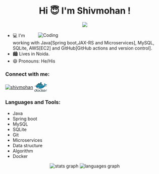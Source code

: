 <h1 align="center"> Hi 😇 I'm Shivmohan ! </h1>

<p align="center">
<img src="https://komarev.com/ghpvc/?username=ExceptionGenerator&label=Profile+Views" />
</p>

<img align="right" alt="Coding" width="400" src="https://cdn.dribbble.com/users/1292677/screenshots/6139167/media/fcf7fd0c619bb87706533079240915f3.gif"/>


- 💻 I'm working with Java[Spring boot,JAX-RS and Microservices], MySQL, SQLite, AWS[EC2] and GitHub[GitHub actions and version control].
-  :cityscape: Lives in Noida.
- 😄 Pronouns: He/His



<h3 align="left">Connect with me:</h3>
<p align="left">
<a href="https://linkedin.com/in/shiv-mohan-88a818239" target="blank"><img align="center" src="https://raw.githubusercontent.com/rahuldkjain/github-profile-readme-generator/master/src/images/icons/Social/linked-in-alt.svg" alt="shivmohan" height="30" width="40" /></a>
<a href="https://hub.docker.com/u/exceptiongenerator" target="blank"><img align="center" src="https://github.com/ExceptionGenerator/ExceptionGenerator/blob/main/docker.svg" alt="shivmohan" height="30" width="40" /></a>
</p>


<h3 align="left">Languages and Tools:</h3>

- Java
- Spring boot
- MySQL
- SQLite
- Git
- Microservices
- Data structure
- Algorithm
- Docker
<div align="center">
  <img src="https://github-readme-stats.vercel.app/api?hide_title=false&hide_rank=false&show_icons=true&include_all_commits=true&count_private=true&disable_animations=false&theme=dark&locale=en&hide_border=false&username=ExceptionGenerator" height="150" alt="stats graph"  />
  <img src="https://github-readme-stats.vercel.app/api/top-langs?locale=en&hide_title=false&layout=compact&card_width=320&langs_count=5&theme=dark&hide_border=false&username=ExceptionGenerator" height="150" alt="languages graph"  />

</div>
